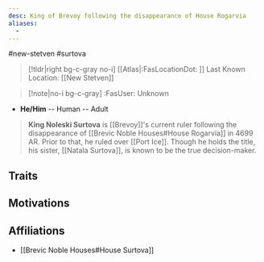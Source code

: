 ```yaml
---
desc: King of Brevoy following the disappearance of House Rogarvia
aliases:
  - 
---
```

#new-stetven #surtova
>[!tldr|right bg-c-gray no-i] [[Atlas|:FasLocationDot: ]] Last Known Location: [[New Stetven]]

>[!note|no-i bg-c-gray] :FasUser: Unknown

- **He/Him** -- Human -- Adult

>**King Noleski Surtova** is [[Brevoy]]'s current ruler following the disappearance of [[Brevic Noble Houses#House Rogarvia]] in 4699 AR. Prior to that, he ruled over [[Port Ice]]. Though he holds the title, his sister, [[Natala Surtova]], is known to be the true decision-maker.

## Traits


## Motivations


## Affiliations
- [[Brevic Noble Houses#House Surtova]]